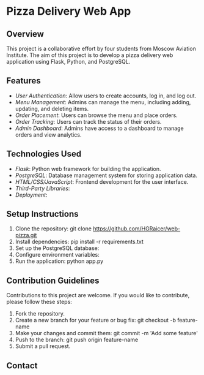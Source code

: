 # Pizza Delivery Web App

## Overview
This project is a collaborative effort by four students from Moscow Aviation Institute. The aim of this project is to develop a pizza delivery web application using Flask, Python, and PostgreSQL.

## Features
- *User Authentication*: Allow users to create accounts, log in, and log out.
- *Menu Management*: Admins can manage the menu, including adding, updating, and deleting items.
- *Order Placement*: Users can browse the menu and place orders.
- *Order Tracking*: Users can track the status of their orders.
- *Admin Dashboard*: Admins have access to a dashboard to manage orders and view analytics.

## Technologies Used
- *Flask*: Python web framework for building the application.
- *PostgreSQL*: Database management system for storing application data.
- *HTML/CSS/JavaScript*: Frontend development for the user interface.
- *Third-Party Libraries*: 
- *Deployment*:
  
## Setup Instructions
1. Clone the repository: git clone https://github.com/HGRaicer/web-pizza.git
2. Install dependencies: pip install -r requirements.txt
3. Set up the PostgreSQL database: 
4. Configure environment variables: 
5. Run the application: python app.py

## Contribution Guidelines
Contributions to this project are welcome. If you would like to contribute, please follow these steps:
1. Fork the repository.
2. Create a new branch for your feature or bug fix: git checkout -b feature-name
3. Make your changes and commit them: git commit -m 'Add some feature'
4. Push to the branch: git push origin feature-name
5. Submit a pull request.

## Contact
